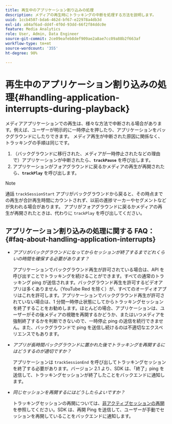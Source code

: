 ```yaml
---
title: 再生中のアプリケーション割り込みの処理
description: メディアの再生時にトラッキングの中断を処理する方法を説明します。
uuid: 1ccb4507-bda6-462d-bf67-e22978a4db3d
exl-id: a84af6ad-dd4f-4f0d-93dd-66f2f84ddc0e
feature: Media Analytics
role: User, Admin, Data Engineer
source-git-commit: 2ce09eafeb8def909ae2a8ae7cc09a88b2f663af
workflow-type: tm+mt
source-wordcount: '355'
ht-degree: 90%

---
```


# 再生中のアプリケーション割り込みの処理{#handling-application-interrupts-during-playback}

メディアアプリケーションでの再生は、様々な方法で中断される場合があります。例えば、ユーザーが明示的に一時停止を押したり、アプリケーションをバックグラウンドにしたりできます。 メディア再生が中断された原因に関係なく、トラッキングの手順は同じです。

1. （バックグラウンドに移行された、メディアが一時停止されたなどの理由で）アプリケーションが中断されたら、**`trackPause`** を呼び出します。
1. アプリケーションがフォアグラウンドに戻るかメディアの再生が再開されたら、**`trackPlay`** を呼び出します。

>[!NOTE]
>
>通話 `trackSessionStart` アプリがバックグラウンドから戻ると、その時点までの再生が合計再生時間にカウントされず、以前の進捗マーカーやセグメントなどが失われる場合があります。 アプリがフォアグラウンドに戻るかメディアの再生が再開されたときは、代わりに `trackPlay` を呼び出してください。

## アプリケーション割り込みの処理に関する FAQ：  {#faq-about-handling-application-interrupts}

* _アプリがバックグラウンドになってからセッションが終了するまでどれくらいの時間を確保する必要があります？_

  アプリケーションでバックグラウンド再生が許可されている場合は、API を呼び出すことでトラッキングを続けることができます。すべての通常のトラッキング ping が送信されます。バックグラウンド再生を許可するビデオアプリは多くありません（YouTube Red を除く）が、すべてのオーディオアプリはこれを許可します。アプリケーションでバックグラウンド再生が許可されていない場合は、1 分間一時停止状態にしてからトラッキングセッションを終了することをお勧めします。ほとんどの場合、アプリケーションは、ユーザーがその後メディアの視聴を再開するかどうか、またはいつメディアを強制終了するかを判断できないので、一時停止 ping の送信を続行できません。また、バックグラウンドで ping を送信し続けるのは不適切なエクスペリエンスでもあります。

* _アプリが長時間バックグラウンドに置かれた後でトラッキングを再開するにはどうするのが適切ですか？_

  アプリケーションは `trackSessionEnd` を呼び出してトラッキングセッションを終了する必要があります。バージョン 2.1 より、SDK は、「終了」ping を送信して、トラッキングセッションが終了したことをバックエンドに通知します。

* _同じセッションを再開するにはどうしたらよいですか？_

  トラッキングセッションの再開については、[非アクティブセッションの再開](resuming-inactive.md)を参照してください。SDK は、再開 Ping を送信して、ユーザーが手動でセッションを再開していることをバックエンドに通知します。
